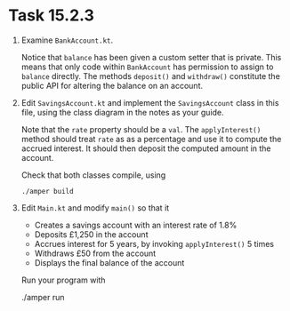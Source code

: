 # Task 15.2.3

1. Examine `BankAccount.kt`.

   Notice that `balance` has been given a custom  setter that is private.
   This means that only code within `BankAccount` has permission to
   assign to `balance` directly. The methods `deposit()` and `withdraw()`
   constitute the public API for altering the balance on an account.

2. Edit `SavingsAccount.kt` and implement the `SavingsAccount` class in
   this file, using the class diagram in the notes as your guide.

   Note that the `rate` property should be a `val`. The `applyInterest()`
   method should treat `rate` as as a percentage and use it to compute
   the accrued interest. It should then deposit the computed amount in the
   account.

   Check that both classes compile, using

       ./amper build

3. Edit `Main.kt` and modify `main()` so that it

   * Creates a savings account with an interest rate of 1.8%
   * Deposits £1,250 in the account
   * Accrues interest for 5 years, by invoking `applyInterest()` 5 times
   * Withdraws £50 from the account
   * Displays the final balance of the account

   Run your program with

     ./amper run
